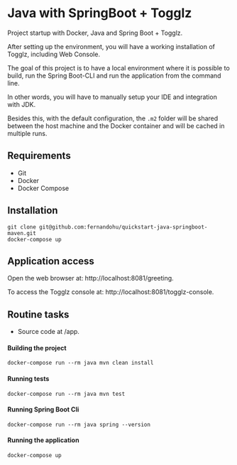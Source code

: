 # Java with SpringBoot + Togglz

Project startup with Docker, Java and Spring Boot + Togglz.

After setting up the environment, you will have a working installation of Togglz, including Web Console.

The goal of this project is to have a local environment where it is possible to build, run the Spring Boot-CLI and run the application from the command line.

In other words, you will have to manually setup your IDE and integration with JDK.

Besides this, with the default configuration, the `.m2` folder will be shared between the host machine and the Docker container and will be cached in multiple runs. 

## Requirements

- Git
- Docker
- Docker Compose

## Installation

```
git clone git@github.com:fernandohu/quickstart-java-springboot-maven.git 
docker-compose up
```

## Application access

Open the web browser at: http://localhost:8081/greeting.

To access the Togglz console at: http://localhost:8081/togglz-console.

## Routine tasks

- Source code at /app.

#### Building the project

```
docker-compose run --rm java mvn clean install
```

#### Running tests

```
docker-compose run --rm java mvn test
```

#### Running Spring Boot Cli

```
docker-compose run --rm java spring --version
```

#### Running the application

```
docker-compose up
```
